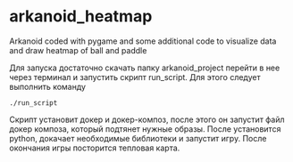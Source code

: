 # arkanoid_heatmap
Arkanoid coded with pygame and some additional code to visualize data and draw heatmap of ball and paddle

Для запуска достаточно скачать папку arkanoid_project перейти в нее через терминал и запустить скрипт run_script. Для этого следует выполнить команду    
```
./run_script 
```   
Скрипт установит докер и докер-композ, после этого он запустит файл докер композа, который подтянет нужные образы. После установится python, докачает необходимые библиотеки и запустит игру. После окончания игры посторится тепловая карта. 
